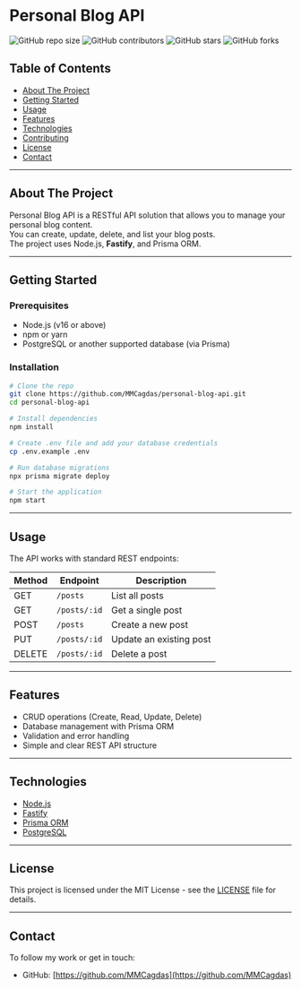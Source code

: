 
# Personal Blog API

![GitHub repo size](https://img.shields.io/github/repo-size/MMCagdas/personal-blog-api)
![GitHub contributors](https://img.shields.io/github/contributors/MMCagdas/personal-blog-api)
![GitHub stars](https://img.shields.io/github/stars/MMCagdas/personal-blog-api?style=social)
![GitHub forks](https://img.shields.io/github/forks/MMCagdas/personal-blog-api?style=social)

## Table of Contents

- [About The Project](#about-the-project)
- [Getting Started](#getting-started)
- [Usage](#usage)
- [Features](#features)
- [Technologies](#technologies)
- [Contributing](#contributing)
- [License](#license)
- [Contact](#contact)

---

## About The Project

Personal Blog API is a RESTful API solution that allows you to manage your personal blog content.  
You can create, update, delete, and list your blog posts.  
The project uses Node.js, **Fastify**, and Prisma ORM.

---

## Getting Started

### Prerequisites

- Node.js (v16 or above)
- npm or yarn
- PostgreSQL or another supported database (via Prisma)

### Installation

```bash
# Clone the repo
git clone https://github.com/MMCagdas/personal-blog-api.git
cd personal-blog-api

# Install dependencies
npm install

# Create .env file and add your database credentials
cp .env.example .env

# Run database migrations
npx prisma migrate deploy

# Start the application
npm start
```

---

## Usage

The API works with standard REST endpoints:

| Method | Endpoint           | Description            |
|--------|--------------------|------------------------|
| GET    | `/posts`           | List all posts         |
| GET    | `/posts/:id`       | Get a single post       |
| POST   | `/posts`           | Create a new post       |
| PUT    | `/posts/:id`       | Update an existing post |
| DELETE | `/posts/:id`       | Delete a post           |

---

## Features

- CRUD operations (Create, Read, Update, Delete)  
- Database management with Prisma ORM  
- Validation and error handling  
- Simple and clear REST API structure

---

## Technologies

- [Node.js](https://nodejs.org/)  
- [Fastify](https://www.fastify.io/)  
- [Prisma ORM](https://www.prisma.io/)  
- [PostgreSQL](https://www.postgresql.org/)  

---

## License

This project is licensed under the MIT License - see the [LICENSE](LICENSE) file for details.

---

## Contact

To follow my work or get in touch:  
- GitHub: [https://github.com/MMCagdas](https://github.com/MMCagdas)  
